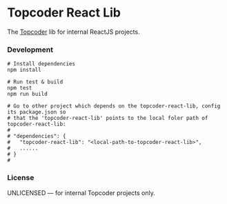 # Topcoder React Lib

The [Topcoder](https://www.topcoder.com) lib for internal ReactJS projects.

### Development
```shell
# Install dependencies
npm install

# Run test & build
npm test
npm run build

# Go to other project which depends on the topcoder-react-lib, config its package.json so 
# that the 'topcoder-react-lib' points to the local foler path of topcoder-react-lib:
#
# "dependencies": {
#   "topcoder-react-lib": "<local-path-to-topcoder-react-lib>",
#   ......
# }
#
```

### License
UNLICENSED &mdash; for internal Topcoder projects only.
